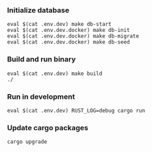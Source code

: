 ### Initialize database

```
eval $(cat .env.dev) make db-start
eval $(cat .env.dev.docker) make db-init
eval $(cat .env.dev.docker) make db-migrate
eval $(cat .env.dev.docker) make db-seed
```

### Build and run binary

```
eval $(cat .env.dev) make build
./
```

### Run in development

```
eval $(cat .env.dev) RUST_LOG=debug cargo run
```

### Update cargo packages

```
cargo upgrade
```
